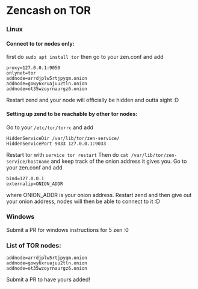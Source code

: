 # Zencash on TOR

### Linux

#### Connect to tor nodes only:
first do `sudo apt install tor`
then go to your zen.conf and add
```
proxy=127.0.0.1:9050
onlynet=tor
addnode=arrdjplw5rtjpyqm.onion
addnode=gowy6xruajuu2tln.onion
addnode=ot35wzoyrnaurgz6.onion
``` 

Restart zend and your node will officially be hidden and outta sight :D

#### Setting up zend to be reachable by other tor nodes:
Go to your `/etc/tor/torrc` and add
```
HiddenServiceDir /var/lib/tor/zen-service/
HiddenServicePort 9033 127.0.0.1:9033
```

Restart tor with `service tor restart` Then do `cat /var/lib/tor/zen-service/hostname` and keep track of the onion address it gives you. Go to your zen.conf and add 
```
bind=127.0.0.1
externalip=ONION_ADDR
``` 
where ONION_ADDR is your onion address.
Restart zend and then give out your onion address, nodes will then be able to connect to it :D

### Windows
Submit a PR for windows instructions for 5 zen :0

### List of TOR nodes:
```
addnode=arrdjplw5rtjpyqm.onion
addnode=gowy6xruajuu2tln.onion
addnode=ot35wzoyrnaurgz6.onion
```

Submit a PR to have yours added!
